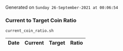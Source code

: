Generated on `Sunday 26-September-2021 at 00:06:54`

### Current to Target Coin Ratio
`current_coin_ratio.sh`

Date|Current|Target|Ratio
---|---|---|---
